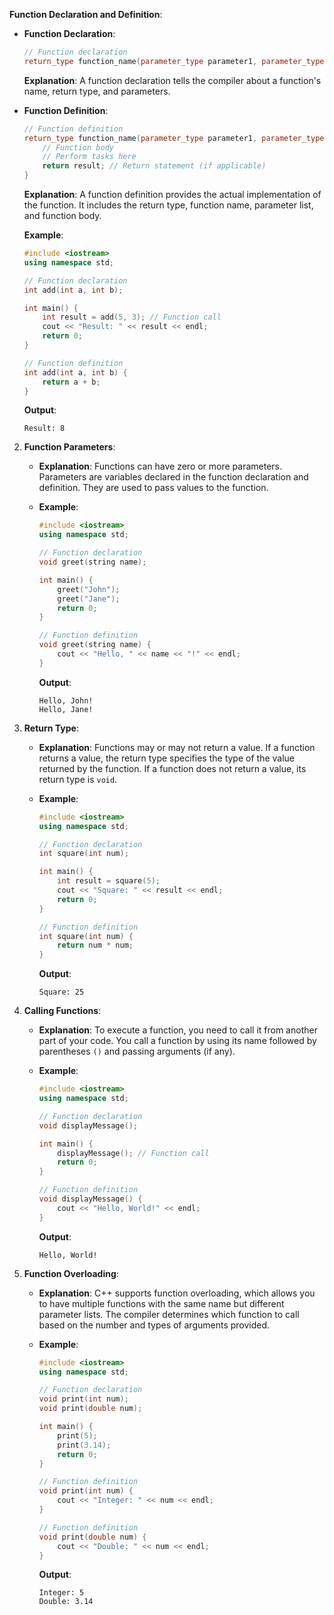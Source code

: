 **Function Declaration and Definition**:

   - **Function Declaration**:

     ```cpp
     // Function declaration
     return_type function_name(parameter_type parameter1, parameter_type parameter2, ...);
     ```

     **Explanation**: A function declaration tells the compiler about a function's name, return type, and parameters.

   - **Function Definition**:

     ```cpp
     // Function definition
     return_type function_name(parameter_type parameter1, parameter_type parameter2, ...) {
         // Function body
         // Perform tasks here
         return result; // Return statement (if applicable)
     }
     ```

     **Explanation**: A function definition provides the actual implementation of the function. It includes the return type, function name, parameter list, and function body.

     **Example**:

     ```cpp
     #include <iostream>
     using namespace std;
     
     // Function declaration
     int add(int a, int b);
     
     int main() {
         int result = add(5, 3); // Function call
         cout << "Result: " << result << endl;
         return 0;
     }
     
     // Function definition
     int add(int a, int b) {
         return a + b;
     }
     ```

     **Output**:
     ```
     Result: 8
     ```

2. **Function Parameters**:

   - **Explanation**: Functions can have zero or more parameters. Parameters are variables declared in the function declaration and definition. They are used to pass values to the function.

   - **Example**:

     ```cpp
     #include <iostream>
     using namespace std;
     
     // Function declaration
     void greet(string name);
     
     int main() {
         greet("John");
         greet("Jane");
         return 0;
     }
     
     // Function definition
     void greet(string name) {
         cout << "Hello, " << name << "!" << endl;
     }
     ```

     **Output**:
     ```
     Hello, John!
     Hello, Jane!
     ```

3. **Return Type**:

   - **Explanation**: Functions may or may not return a value. If a function returns a value, the return type specifies the type of the value returned by the function. If a function does not return a value, its return type is `void`.

   - **Example**:

     ```cpp
     #include <iostream>
     using namespace std;
     
     // Function declaration
     int square(int num);
     
     int main() {
         int result = square(5);
         cout << "Square: " << result << endl;
         return 0;
     }
     
     // Function definition
     int square(int num) {
         return num * num;
     }
     ```

     **Output**:
     ```
     Square: 25
     ```

4. **Calling Functions**:

   - **Explanation**: To execute a function, you need to call it from another part of your code. You call a function by using its name followed by parentheses `()` and passing arguments (if any).

   - **Example**:

     ```cpp
     #include <iostream>
     using namespace std;
     
     // Function declaration
     void displayMessage();
     
     int main() {
         displayMessage(); // Function call
         return 0;
     }
     
     // Function definition
     void displayMessage() {
         cout << "Hello, World!" << endl;
     }
     ```

     **Output**:
     ```
     Hello, World!
     ```

5. **Function Overloading**:

   - **Explanation**: C++ supports function overloading, which allows you to have multiple functions with the same name but different parameter lists. The compiler determines which function to call based on the number and types of arguments provided.

   - **Example**:

     ```cpp
     #include <iostream>
     using namespace std;
     
     // Function declaration
     void print(int num);
     void print(double num);
     
     int main() {
         print(5);
         print(3.14);
         return 0;
     }
     
     // Function definition
     void print(int num) {
         cout << "Integer: " << num << endl;
     }
     
     // Function definition
     void print(double num) {
         cout << "Double: " << num << endl;
     }
     ```

     **Output**:
     ```
     Integer: 5
     Double: 3.14
     ```


